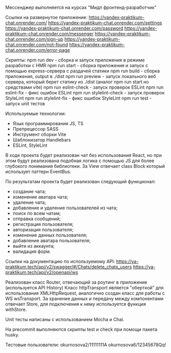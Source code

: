 Мессенджер выполняется на курсах "Мидл фронтенд-разработчик"

Ссылки на развернутое приложение:
https://yandex-praktikum-chat.onrender.com/
https://yandex-praktikum-chat.onrender.com/settings
https://yandex-praktikum-chat.onrender.com/password
https://yandex-praktikum-chat.onrender.com/messenger
https://yandex-praktikum-chat.onrender.com/sign-up
https://yandex-praktikum-chat.onrender.com/not-found
https://yandex-praktikum-chat.onrender.com/error-page

Скрипты:
npm run dev - сборка и запуск приложения в режиме разработки с HMR
npm run start - сборка приложения и запуск с помощью express-сервера с раздачей статики
npm run build - сборка приложения, output в ./dist
npm run preview - запуск локального веб сервера, который берет статику из ./dist (аналог npm run start но средствами vite)
npm run eslint-check - запуск проверок ESLint
npm run eslint-fix - фикс ошибок ESLint
npm run stylelint-check - запуск проверок StyleLint
npm run stylelint-fix - фикс ошибок StyleLint
npm run test - запуск unit тестов

Используемые технологии:
- Язык программирования JS, TS
- Препрецессор SASS
- Инструмент сборки Vite
- Шаблонизатор Handlebars
- ESLint, StyleLint

В ходе проекта будет реализован чат без использования React, но при этом будут реализована подобная логика с помощью JS для более глубокого понимания библиотеки.
За View отвечает class Block который использует паттерн EventBus.

По результатам проекта будет реализован следующий функционал:
- создание чата;
- изменение аватара чата;
- удаление чата;
- добавление и удаление пользователей из чата;
- поиск по всем чатам;
- отправка сообщений;
- регистрация пользователя;
- авторизация пользователя;
- изменение данных пользователя;
- добавление аватара пользователя;
- выйти из аккаунта;
- валидация форм.

Ссылки на документацию по используемому API:
https://ya-praktikum.tech/api/v2/swagger/#/Chats/delete_chats_users
https://ya-praktikum.tech/api/v2/openapi/ws

Реализован класс Router, отвечающий за роутинг в приложение (используется API History)
Класс httpTransport является "оберткой" для использования XMLHttpRequest, аналогично создан класс для работы с WS wsTransport.
За хранение данных и передачу между компонентами отвечает Store, для подключения к нему используется функция withStore.

Unit тесты написаны с использованием Mocha и Chai.

На precommit выполняются скрипты test и check при помощи пакета husky.

Тестовые пользователи:
okurnosova2/11111111A
okurnosova6/12345678Qq!

